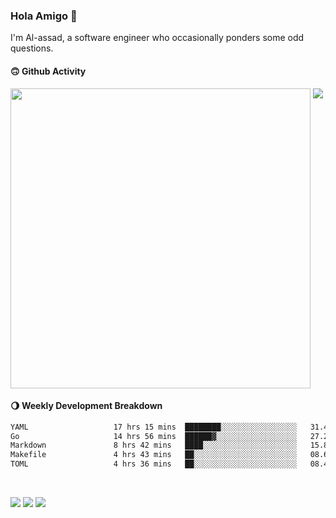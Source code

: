 ### Hola Amigo 🤣   

I'm Al-assad, a software engineer who occasionally ponders some odd questions.  
 
#### 🙃 Github Activity 
<div>
  <img src="https://github-readme-stats.vercel.app/api?username=al-assad&show_icons=true" align="top" style="display: inline-block;" width="480"/>
  <img src="https://github-readme-stats.vercel.app/api/top-langs/?username=al-assad&hide=css,html&langs_count=8&layout=compact" align="top" style="display: inline-block;"/>
</div>

#### 🌖 Weekly Development Breakdown
<!--START_SECTION:waka-->

```txt
YAML                   17 hrs 15 mins  ████████░░░░░░░░░░░░░░░░░   31.49 %
Go                     14 hrs 56 mins  ██████▓░░░░░░░░░░░░░░░░░░   27.26 %
Markdown               8 hrs 42 mins   ████░░░░░░░░░░░░░░░░░░░░░   15.89 %
Makefile               4 hrs 43 mins   ██░░░░░░░░░░░░░░░░░░░░░░░   08.63 %
TOML                   4 hrs 36 mins   ██░░░░░░░░░░░░░░░░░░░░░░░   08.40 %
```

<!--END_SECTION:waka-->

<br>

<a href="https://twitter.com/Alassad_dev"><img src="https://img.shields.io/badge/Twitter-@Alassad__dev-blue?style=flat&logo=twitter" /></a>
<a href="https://t.me/alassad_dev"><img src="https://img.shields.io/badge/Telegram-@alassad__dev-orange?style=flat&logo=telegram" /></a>
<a href="https://al-assad.github.io"><img src="https://img.shields.io/badge/Blogs-Linying_Assad's_Blog-yellow?style=flat&logo=github" /></a>

